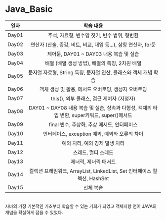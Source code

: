 # Java_Basic
|일자|학습 내용|
|:---------:|:--------:|
|Day01|주석, 자료형, 변수명 짓기, 변수 범위, 형변환|
|Day02|연산자 (산술, 증감, 비트, 비교, 대입 등...), 삼항 연산자, for문|
|Day03|제어문, DAY01 ~ DAY03 내용 복습 및 실습|
|Day04|배열 (배열 생성 방법), 배열의 특징, 2차원 배열|
|Day05|문자열 자료형, String 특징, 문자열 연산, 클래스와 객체 개념 학습|
|Day06|객체 생성 및 활용, 메서드 오버로딩, 생성자 오버로딩|
|Day07|this(), 외부 클래스, 접근 제어자 (지정자)|
|Day08|DAY01 ~ DAY08 내용 복습 및 실습, 상속과 다형성, 객체의 타입 변환, super키워드,  super()메서드|
|Day09|final 변수, 추상화, 추상 매서드, 인터페이스|
|Day10|인터페이스, exception 예외, 예외와 오류의 차이|
|Day11|예외 처리, 예외 강제 발생 처리|
|Day12|스레드, 멀티 스레드|
|Day13|제너릭, 제너릭 매서드|
|Day14|컬렉션 프레임워크, ArrayList<E>, LinkedList<E>, Set 인터페이스 컬렉션, HashSet|
|Day15|전체 복습|
<br>
자바의 가장 기본적인 기초부터 학습할 수 있는 기회가 되었고 객체지향 언어 JAVA의 개념을 확실하게 잡을 수 있었다. 
<br>
